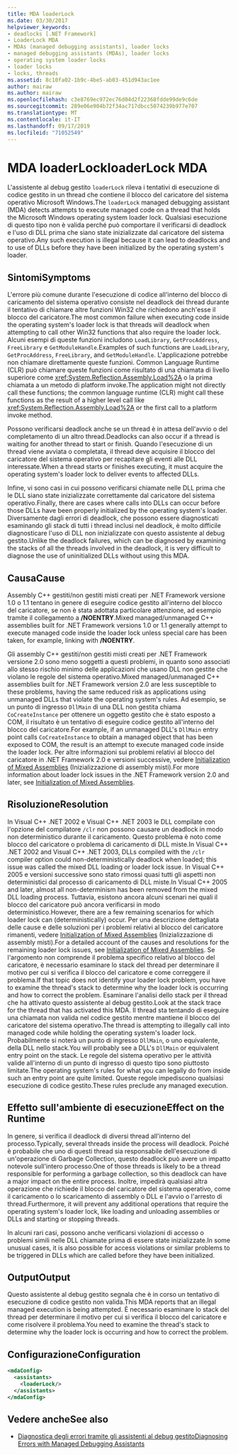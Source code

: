 ```yaml
---
title: MDA loaderLock
ms.date: 03/30/2017
helpviewer_keywords:
- deadlocks [.NET Framework]
- LoaderLock MDA
- MDAs (managed debugging assistants), loader locks
- managed debugging assistants (MDAs), loader locks
- operating system loader locks
- loader locks
- locks, threads
ms.assetid: 8c10fa02-1b9c-4be5-ab03-451d943ac1ee
author: mairaw
ms.author: mairaw
ms.openlocfilehash: c3e8769ec972ec76d04d2f22368fdde99de9c6de
ms.sourcegitcommit: 289e06e904b72f34ac717dbcc5074239b977e707
ms.translationtype: MT
ms.contentlocale: it-IT
ms.lasthandoff: 09/17/2019
ms.locfileid: "71052549"
---
```

# <a name="loaderlock-mda"></a><span data-ttu-id="675d5-102">MDA loaderLock</span><span class="sxs-lookup"><span data-stu-id="675d5-102">loaderLock MDA</span></span>
<span data-ttu-id="675d5-103">L'assistente al debug gestito `loaderLock` rileva i tentativi di esecuzione di codice gestito in un thread che contiene il blocco del caricatore del sistema operativo Microsoft Windows.</span><span class="sxs-lookup"><span data-stu-id="675d5-103">The `loaderLock` managed debugging assistant (MDA) detects attempts to execute managed code on a thread that holds the Microsoft Windows operating system loader lock.</span></span>  <span data-ttu-id="675d5-104">Qualsiasi esecuzione di questo tipo non è valida perché può comportare il verificarsi di deadlock e l'uso di DLL prima che siano state inizializzate dal caricatore del sistema operativo.</span><span class="sxs-lookup"><span data-stu-id="675d5-104">Any such execution is illegal because it can lead to deadlocks and to use of DLLs before they have been initialized by the operating system's loader.</span></span>  
  
## <a name="symptoms"></a><span data-ttu-id="675d5-105">Sintomi</span><span class="sxs-lookup"><span data-stu-id="675d5-105">Symptoms</span></span>  
 <span data-ttu-id="675d5-106">L'errore più comune durante l'esecuzione di codice all'interno del blocco di caricamento del sistema operativo consiste nel deadlock dei thread durante il tentativo di chiamare altre funzioni Win32 che richiedono anch'esse il blocco del caricatore.</span><span class="sxs-lookup"><span data-stu-id="675d5-106">The most common failure when executing code inside the operating system's loader lock is that threads will deadlock when attempting to call other Win32 functions that also require the loader lock.</span></span>  <span data-ttu-id="675d5-107">Alcuni esempi di queste funzioni includono `LoadLibrary`, `GetProcAddress`, `FreeLibrary` e `GetModuleHandle`.</span><span class="sxs-lookup"><span data-stu-id="675d5-107">Examples of such functions are `LoadLibrary`, `GetProcAddress`, `FreeLibrary`, and `GetModuleHandle`.</span></span>  <span data-ttu-id="675d5-108">L'applicazione potrebbe non chiamare direttamente queste funzioni. Common Language Runtime (CLR) può chiamare queste funzioni come risultato di una chiamata di livello superiore come <xref:System.Reflection.Assembly.Load%2A> o la prima chiamata a un metodo di platform invoke.</span><span class="sxs-lookup"><span data-stu-id="675d5-108">The application might not directly call these functions; the common language runtime (CLR) might call these functions as the result of a higher level call like <xref:System.Reflection.Assembly.Load%2A> or the first call to a platform invoke method.</span></span>  
  
 <span data-ttu-id="675d5-109">Possono verificarsi deadlock anche se un thread è in attesa dell'avvio o del completamento di un altro thread.</span><span class="sxs-lookup"><span data-stu-id="675d5-109">Deadlocks can also occur if a thread is waiting for another thread to start or finish.</span></span>  <span data-ttu-id="675d5-110">Quando l'esecuzione di un thread viene avviata o completata, il thread deve acquisire il blocco del caricatore del sistema operativo per recapitare gli eventi alle DLL interessate.</span><span class="sxs-lookup"><span data-stu-id="675d5-110">When a thread starts or finishes executing, it must acquire the operating system's loader lock to deliver events to affected DLLs.</span></span>  
  
 <span data-ttu-id="675d5-111">Infine, vi sono casi in cui possono verificarsi chiamate nelle DLL prima che le DLL siano state inizializzate correttamente dal caricatore del sistema operativo.</span><span class="sxs-lookup"><span data-stu-id="675d5-111">Finally, there are cases where calls into DLLs can occur before those DLLs have been properly initialized by the operating system's loader.</span></span>  <span data-ttu-id="675d5-112">Diversamente dagli errori di deadlock, che possono essere diagnosticati esaminando gli stack di tutti i thread inclusi nel deadlock, è molto difficile diagnosticare l'uso di DLL non inizializzate con questo assistente al debug gestito.</span><span class="sxs-lookup"><span data-stu-id="675d5-112">Unlike the deadlock failures, which can be diagnosed by examining the stacks of all the threads involved in the deadlock, it is very difficult to diagnose the use of uninitialized DLLs without using this MDA.</span></span>  
  
## <a name="cause"></a><span data-ttu-id="675d5-113">Causa</span><span class="sxs-lookup"><span data-stu-id="675d5-113">Cause</span></span>  
 <span data-ttu-id="675d5-114">Assembly C++ gestiti/non gestiti misti creati per .NET Framework versione 1.0 o 1.1 tentano in genere di eseguire codice gestito all'interno del blocco del caricatore, se non è stata adottata particolare attenzione, ad esempio tramite il collegamento a **/NOENTRY**.</span><span class="sxs-lookup"><span data-stu-id="675d5-114">Mixed managed/unmanaged C++ assemblies built for .NET Framework versions 1.0 or 1.1 generally attempt to execute managed code inside the loader lock unless special care has been taken, for example, linking with **/NOENTRY**.</span></span>
  
 <span data-ttu-id="675d5-115">Gli assembly C++ gestiti/non gestiti misti creati per .NET Framework versione 2.0 sono meno soggetti a questi problemi, in quanto sono associati allo stesso rischio minimo delle applicazioni che usano DLL non gestite che violano le regole del sistema operativo.</span><span class="sxs-lookup"><span data-stu-id="675d5-115">Mixed managed/unmanaged C++ assemblies built for .NET Framework version 2.0 are less susceptible to these problems, having the same reduced risk as applications using unmanaged DLLs that violate the operating system's rules.</span></span>  <span data-ttu-id="675d5-116">Ad esempio, se un punto di ingresso `DllMain` di una DLL non gestita chiama `CoCreateInstance` per ottenere un oggetto gestito che è stato esposto a COM, il risultato è un tentativo di eseguire codice gestito all'interno del blocco del caricatore.</span><span class="sxs-lookup"><span data-stu-id="675d5-116">For example, if an unmanaged DLL's `DllMain` entry point calls `CoCreateInstance` to obtain a managed object that has been exposed to COM, the result is an attempt to execute managed code inside the loader lock.</span></span> <span data-ttu-id="675d5-117">Per altre informazioni sui problemi relativi al blocco del caricatore in .NET Framework 2.0 e versioni successive, vedere [Initialization of Mixed Assemblies](/cpp/dotnet/initialization-of-mixed-assemblies) (Inizializzazione di assembly misti).</span><span class="sxs-lookup"><span data-stu-id="675d5-117">For more information about loader lock issues in the .NET Framework version 2.0 and later, see [Initialization of Mixed Assemblies](/cpp/dotnet/initialization-of-mixed-assemblies).</span></span>  
  
## <a name="resolution"></a><span data-ttu-id="675d5-118">Risoluzione</span><span class="sxs-lookup"><span data-stu-id="675d5-118">Resolution</span></span>  
 <span data-ttu-id="675d5-119">In Visual C++ .NET 2002 e Visual C++ .NET 2003 le DLL compilate con l'opzione del compilatore `/clr` non possono causare un deadlock in modo non deterministico durante il caricamento. Questo problema è noto come blocco del caricatore o problema di caricamento di DLL miste.</span><span class="sxs-lookup"><span data-stu-id="675d5-119">In Visual C++ .NET 2002 and Visual C++ .NET 2003, DLLs compiled with the `/clr` compiler option could non-deterministically deadlock when loaded; this issue was called the mixed DLL loading or loader lock issue.</span></span> <span data-ttu-id="675d5-120">In Visual C++ 2005 e versioni successive sono stato rimossi quasi tutti gli aspetti non deterministici dal processo di caricamento di DLL miste.</span><span class="sxs-lookup"><span data-stu-id="675d5-120">In Visual C++ 2005 and later, almost all non-determinism has been removed from the mixed DLL loading process.</span></span> <span data-ttu-id="675d5-121">Tuttavia, esistono ancora alcuni scenari nei quali il blocco del caricatore può ancora verificarsi in modo deterministico.</span><span class="sxs-lookup"><span data-stu-id="675d5-121">However, there are a few remaining scenarios for which loader lock can (deterministically) occur.</span></span> <span data-ttu-id="675d5-122">Per una descrizione dettagliata delle cause e delle soluzioni per i problemi relativi al blocco del caricatore rimanenti, vedere [Initialization of Mixed Assemblies](/cpp/dotnet/initialization-of-mixed-assemblies) (Inizializzazione di assembly misti).</span><span class="sxs-lookup"><span data-stu-id="675d5-122">For a detailed account of the causes and resolutions for the remaining loader lock issues, see [Initialization of Mixed Assemblies](/cpp/dotnet/initialization-of-mixed-assemblies).</span></span> <span data-ttu-id="675d5-123">Se l'argomento non comprende il problema specifico relativo al blocco del caricatore, è necessario esaminare lo stack del thread per determinare il motivo per cui si verifica il blocco del caricatore e come correggere il problema.</span><span class="sxs-lookup"><span data-stu-id="675d5-123">If that topic does not identify your loader lock problem, you have to examine the thread's stack to determine why the loader lock is occurring and how to correct the problem.</span></span> <span data-ttu-id="675d5-124">Esaminare l'analisi dello stack per il thread che ha attivato questo assistente al debug gestito.</span><span class="sxs-lookup"><span data-stu-id="675d5-124">Look at the stack trace for the thread that has activated this MDA.</span></span>  <span data-ttu-id="675d5-125">Il thread sta tentando di eseguire una chiamata non valida nel codice gestito mentre mantiene il blocco del caricatore del sistema operativo.</span><span class="sxs-lookup"><span data-stu-id="675d5-125">The thread is attempting to illegally call into managed code while holding the operating system's loader lock.</span></span>  <span data-ttu-id="675d5-126">Probabilmente si noterà un punto di ingresso `DllMain`, o uno equivalente, della DLL nello stack.</span><span class="sxs-lookup"><span data-stu-id="675d5-126">You will probably see a DLL's `DllMain` or equivalent entry point on the stack.</span></span>  <span data-ttu-id="675d5-127">Le regole del sistema operativo per le attività valide all'interno di un punto di ingresso di questo tipo sono piuttosto limitate.</span><span class="sxs-lookup"><span data-stu-id="675d5-127">The operating system's rules for what you can legally do from inside such an entry point are quite limited.</span></span>  <span data-ttu-id="675d5-128">Queste regole impediscono qualsiasi esecuzione di codice gestito.</span><span class="sxs-lookup"><span data-stu-id="675d5-128">These rules preclude any managed execution.</span></span>  
  
## <a name="effect-on-the-runtime"></a><span data-ttu-id="675d5-129">Effetto sull'ambiente di esecuzione</span><span class="sxs-lookup"><span data-stu-id="675d5-129">Effect on the Runtime</span></span>  
 <span data-ttu-id="675d5-130">In genere, si verifica il deadlock di diversi thread all'interno del processo.</span><span class="sxs-lookup"><span data-stu-id="675d5-130">Typically, several threads inside the process will deadlock.</span></span>  <span data-ttu-id="675d5-131">Poiché è probabile che uno di questi thread sia responsabile dell'esecuzione di un'operazione di Garbage Collection, questo deadlock può avere un impatto notevole sull'intero processo.</span><span class="sxs-lookup"><span data-stu-id="675d5-131">One of those threads is likely to be a thread responsible for performing a garbage collection, so this deadlock can have a major impact on the entire process.</span></span>  <span data-ttu-id="675d5-132">Inoltre, impedirà qualsiasi altra operazione che richiede il blocco del caricatore del sistema operativo, come il caricamento o lo scaricamento di assembly o DLL e l'avvio o l'arresto di thread.</span><span class="sxs-lookup"><span data-stu-id="675d5-132">Furthermore, it will prevent any additional operations that require the operating system's loader lock, like loading and unloading assemblies or DLLs and starting or stopping threads.</span></span>  
  
 <span data-ttu-id="675d5-133">In alcuni rari casi, possono anche verificarsi violazioni di accesso o problemi simili nelle DLL chiamate prima di essere state inizializzate.</span><span class="sxs-lookup"><span data-stu-id="675d5-133">In some unusual cases, it is also possible for access violations or similar problems to be triggered in DLLs which are called before they have been initialized.</span></span>  
  
## <a name="output"></a><span data-ttu-id="675d5-134">Output</span><span class="sxs-lookup"><span data-stu-id="675d5-134">Output</span></span>  
 <span data-ttu-id="675d5-135">Questo assistente al debug gestito segnala che è in corso un tentativo di esecuzione di codice gestito non valida.</span><span class="sxs-lookup"><span data-stu-id="675d5-135">This MDA reports that an illegal managed execution is being attempted.</span></span>  <span data-ttu-id="675d5-136">È necessario esaminare lo stack del thread per determinare il motivo per cui si verifica il blocco del caricatore e come risolvere il problema.</span><span class="sxs-lookup"><span data-stu-id="675d5-136">You need to examine the thread's stack to determine why the loader lock is occurring and how to correct the problem.</span></span>  
  
## <a name="configuration"></a><span data-ttu-id="675d5-137">Configurazione</span><span class="sxs-lookup"><span data-stu-id="675d5-137">Configuration</span></span>  
  
```xml  
<mdaConfig>  
  <assistants>  
    <loaderLock/>  
  </assistants>  
</mdaConfig>  
```  
  
## <a name="see-also"></a><span data-ttu-id="675d5-138">Vedere anche</span><span class="sxs-lookup"><span data-stu-id="675d5-138">See also</span></span>

- [<span data-ttu-id="675d5-139">Diagnostica degli errori tramite gli assistenti al debug gestito</span><span class="sxs-lookup"><span data-stu-id="675d5-139">Diagnosing Errors with Managed Debugging Assistants</span></span>](diagnosing-errors-with-managed-debugging-assistants.md)
